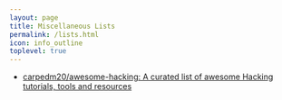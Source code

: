 ```yaml
---
layout: page
title: Miscellaneous Lists
permalink: /lists.html
icon: info_outline
toplevel: true
---
```


* [carpedm20/awesome-hacking: A curated list of awesome Hacking tutorials, tools and resources](https://github.com/carpedm20/awesome-hacking)
